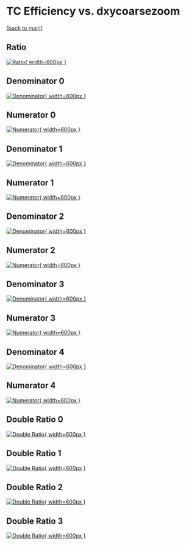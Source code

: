 # TC Efficiency vs. dxycoarsezoom

[[back to main](./)]



## Ratio

[![Ratio](../mtv/var/TC_vtr_321_0_eff_dxycoarsezoom.png){ width=600px }](../mtv/var/TC_vtr_321_0_eff_dxycoarsezoom.pdf)

## Denominator 0

[![Denominator](../mtv/den/TC_vtr_321_0_eff_dxycoarsezoom_den0.png){ width=600px }](../mtv/den/TC_vtr_321_0_eff_dxycoarsezoom_den0.pdf)

## Numerator 0

[![Numerator](../mtv/num/TC_vtr_321_0_eff_dxycoarsezoom_num0.png){ width=600px }](../mtv/num/TC_vtr_321_0_eff_dxycoarsezoom_num0.pdf)

## Denominator 1

[![Denominator](../mtv/den/TC_vtr_321_0_eff_dxycoarsezoom_den1.png){ width=600px }](../mtv/den/TC_vtr_321_0_eff_dxycoarsezoom_den1.pdf)

## Numerator 1

[![Numerator](../mtv/num/TC_vtr_321_0_eff_dxycoarsezoom_num1.png){ width=600px }](../mtv/num/TC_vtr_321_0_eff_dxycoarsezoom_num1.pdf)

## Denominator 2

[![Denominator](../mtv/den/TC_vtr_321_0_eff_dxycoarsezoom_den2.png){ width=600px }](../mtv/den/TC_vtr_321_0_eff_dxycoarsezoom_den2.pdf)

## Numerator 2

[![Numerator](../mtv/num/TC_vtr_321_0_eff_dxycoarsezoom_num2.png){ width=600px }](../mtv/num/TC_vtr_321_0_eff_dxycoarsezoom_num2.pdf)

## Denominator 3

[![Denominator](../mtv/den/TC_vtr_321_0_eff_dxycoarsezoom_den3.png){ width=600px }](../mtv/den/TC_vtr_321_0_eff_dxycoarsezoom_den3.pdf)

## Numerator 3

[![Numerator](../mtv/num/TC_vtr_321_0_eff_dxycoarsezoom_num3.png){ width=600px }](../mtv/num/TC_vtr_321_0_eff_dxycoarsezoom_num3.pdf)

## Denominator 4

[![Denominator](../mtv/den/TC_vtr_321_0_eff_dxycoarsezoom_den4.png){ width=600px }](../mtv/den/TC_vtr_321_0_eff_dxycoarsezoom_den4.pdf)

## Numerator 4

[![Numerator](../mtv/num/TC_vtr_321_0_eff_dxycoarsezoom_num4.png){ width=600px }](../mtv/num/TC_vtr_321_0_eff_dxycoarsezoom_num4.pdf)

## Double Ratio 0

[![Double Ratio](../mtv/ratio/TC_vtr_321_0_eff_dxycoarsezoom_ratio0.png){ width=600px }](../mtv/ratio/TC_vtr_321_0_eff_dxycoarsezoom_ratio0.pdf)

## Double Ratio 1

[![Double Ratio](../mtv/ratio/TC_vtr_321_0_eff_dxycoarsezoom_ratio1.png){ width=600px }](../mtv/ratio/TC_vtr_321_0_eff_dxycoarsezoom_ratio1.pdf)

## Double Ratio 2

[![Double Ratio](../mtv/ratio/TC_vtr_321_0_eff_dxycoarsezoom_ratio2.png){ width=600px }](../mtv/ratio/TC_vtr_321_0_eff_dxycoarsezoom_ratio2.pdf)

## Double Ratio 3

[![Double Ratio](../mtv/ratio/TC_vtr_321_0_eff_dxycoarsezoom_ratio3.png){ width=600px }](../mtv/ratio/TC_vtr_321_0_eff_dxycoarsezoom_ratio3.pdf)

